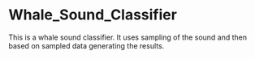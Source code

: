 # Whale_Sound_Classifier
This is a whale sound classifier. It uses sampling of the sound and then based on sampled data generating the results.
